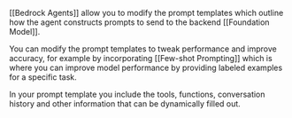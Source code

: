 [[Bedrock Agents]] allow you to modify the prompt templates which outline how the agent constructs prompts to send to the backend [[Foundation Model]].

You can modify the prompt templates to tweak performance and improve accuracy, for example by incorporating [[Few-shot Prompting]] which is where you can improve model performance by providing labeled examples for a specific task.

In your prompt template you include the tools, functions, conversation history and other information that can be dynamically filled out.